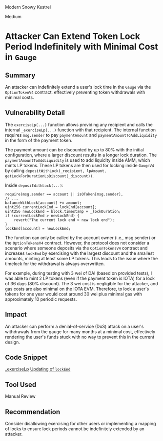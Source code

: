 Modern Snowy Kestrel

Medium

# Attacker Can Extend Token Lock Period Indefinitely with Minimal Cost in `Gauge`

## Summary
An attacker can indefinitely extend a user's lock time in the `Gauge` via the `OptionTokenV4` contract, effectively preventing token withdrawals with minimal costs.

## Vulnerability Detail
The `exerciseLp(...)` function allows providing any recipient and calls the internal `_exerciseLp(...)` function with that recipient. The internal function requires `msg.sender` to pay `paymentAmount` and `paymentAmountToAddLiquidity` in the form of the payment token.

The payment amount can be discounted by up to 80% with the initial configuration, where a larger discount results in a longer lock duration. The `paymentAmountToAddLiquidity` is used to add liquidity inside AMM, which mints LP tokens. These LP tokens are then used for locking inside `GaugeV4` by calling `depositWithLock(_recipient, lpAmount, getLockForDurationLpDiscount(_discount))`.

Inside `depositWithLock(...)`:
```solidity
require(msg.sender == account || isOToken[msg.sender],
// ...
balanceWithLock[account] += amount;
uint256 currentLockEnd = lockEnd[account];
uint256 newLockEnd = block.timestamp + _lockDuration;
if (currentLockEnd > newLockEnd) {
    revert("The current lock end > new lock end");
} 
lockEnd[account] = newLockEnd;
```
The function can only be called by the account owner (i.e., msg.sender) or the `OptionTokensV4` contract. However, the protocol does not consider a scenario where someone deposits via the `OptionTokensV4` contract and increases `lockEnd` by exercising with the largest discount and the smallest amounts, minting at least some LP tokens. This leads to the issue where the timelock for the withdrawal is always overwritten.

For example, during testing with 3 wei of DAI (based on provided tests), I was able to mint 2 LP tokens (even if the payment token is IOTA) for a lock of 36 days (80% discount). The 3 wei cost is negligible for the attacker, and gas costs are also minimal on the IOTA EVM. Therefore, to lock a user's tokens for one year would cost around 30 wei plus minimal gas with approximately 10 periodic requests.

## Impact
An attacker can perform a denial-of-service (DoS) attack on a user's withdrawals from the gauge for many months at a minimal cost, effectively rendering the user's funds stuck with no way to prevent this in the current design.

## Code Snippet
[_exerciseLp](https://github.com/sherlock-audit/2024-06-velocimeter/blob/63818925987a5115a80eff4bd12578146a844cfd/v4-contracts/contracts/OptionTokenV4.sol#L700-L704)
[Updating of `lockEnd`](https://github.com/sherlock-audit/2024-06-velocimeter/blob/63818925987a5115a80eff4bd12578146a844cfd/v4-contracts/contracts/GaugeV4.sol#L454-L458)

## Tool Used
Manual Review

## Recommendation
Consider disallowing exercising for other users or implementing a mapping of locks to ensure lock periods cannot be indefinitely extended by an attacker.